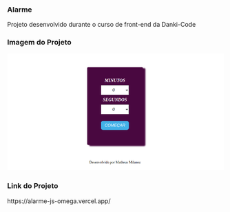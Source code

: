 ### Alarme
<p>Projeto desenvolvido durante o curso de front-end da Danki-Code</p>

### Imagem do Projeto

![alt text](/img-1.png)

### Link do Projeto

<p>https://alarme-js-omega.vercel.app/</p>